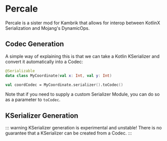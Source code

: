 
# Percale

Percale is a sister mod for Kambrik that allows for interop between KotlinX Serialization and Mojang's DynamicOps.

## Codec Generation

A simple way of explaining this is that we can take a Kotlin KSerializer and convert it automatically into a Codec:
```kotlin
@Serializable
data class MyCoordinate(val x: Int, val y: Int)

val coordCodec = MyCoordinate.serializer().toCodec()
```

Note that if you need to supply a custom Serializer Module, you can do so as a parameter to `toCodec`.

## KSerializer Generation

::: warning
KSerializer generation is experimental and unstable! There is no guarantee that a KSerializer can be created from a Codec.
:::

